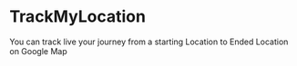 # TrackMyLocation
 You can track live your journey from a starting Location to Ended Location on Google Map
